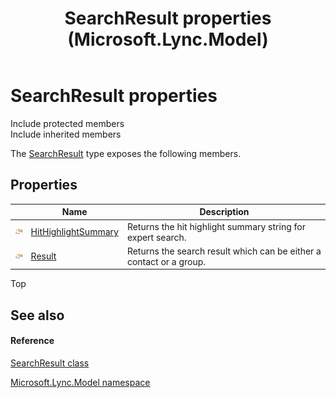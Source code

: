 ﻿---
title: SearchResult properties (Microsoft.Lync.Model)
TOCTitle: SearchResult properties
ms:assetid: Properties.T:Microsoft.Lync.Model.SearchResult_DI_3_UC_OCS14MrefLyncWPF
ms:mtpsurl: https://msdn.microsoft.com/en-us/library/microsoft.lync.model.searchresult_di_3_uc_ocs14mreflyncwpf_properties(v=office.15)
ms:contentKeyID: 48596333
ms.date: 07/28/2014
mtps_version: v=office.15
---

# SearchResult properties

Include protected members  
Include inherited members  

The [SearchResult](searchresult-class-microsoft-lync-model_2.md) type exposes the following members.

## Properties

<table>
<thead>
<tr class="header">
<th> </th>
<th>Name</th>
<th>Description</th>
</tr>
</thead>
<tbody>
<tr class="odd">
<td><img src="images/JJ275421.pubproperty(Office.15).gif" title="Public property" alt="Public property" /></td>
<td><a href="searchresult-hithighlightsummary-property-microsoft-lync-model_2.md">HitHighlightSummary</a></td>
<td>Returns the hit highlight summary string for expert search.</td>
</tr>
<tr class="even">
<td><img src="images/JJ275421.pubproperty(Office.15).gif" title="Public property" alt="Public property" /></td>
<td><a href="searchresult-result-property-microsoft-lync-model_2.md">Result</a></td>
<td>Returns the search result which can be either a contact or a group.</td>
</tr>
</tbody>
</table>


Top

## See also

#### Reference

[SearchResult class](searchresult-class-microsoft-lync-model_2.md)

[Microsoft.Lync.Model namespace](microsoft-lync-model-namespace_2.md)

